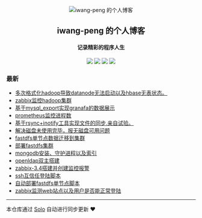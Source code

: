 <p align="center"><img alt="iwang-peng 的个人博客" src="https://static.b3log.org/images/brand/solo-32.png"></p><h2 align="center">
iwang-peng 的个人博客
</h2>

<h4 align="center">记录精彩的程序人生</h4>
<p align="center"><a title="iwang-peng 的个人博客" target="_blank" href="https://github.com/iwang-peng/solo-blog"><img src="https://img.shields.io/github/last-commit/iwang-peng/solo-blog.svg?style=flat-square&color=FF9900"></a>
<a title="GitHub repo size in bytes" target="_blank" href="https://github.com/iwang-peng/solo-blog"><img src="https://img.shields.io/github/repo-size/iwang-peng/solo-blog.svg?style=flat-square"></a>
<a title="Solo Version" target="_blank" href="https://github.com/b3log/solo/releases"><img src="https://img.shields.io/badge/solo-3.6.0-f1e05a.svg?style=flat-square&color=blueviolet"></a>
<a title="Hits" target="_blank" href="https://github.com/b3log/hits"><img src="https://hits.b3log.org/iwang-peng/solo-blog.svg"></a></p>

### 最新

* [多次格式化hadoop导致datanode无法启动以及hbase无表状态。](https://www.ikongshuling.com/articles/2019/10/23/1571796999506.html)
* [zabbix监控hadoop集群](https://www.ikongshuling.com/articles/2019/09/20/1568971149470.html)
* [基于mysql_export实现granafa的数据展示](https://www.ikongshuling.com/articles/2019/09/18/1568791922423.html)
* [prometheus监控进程数](https://www.ikongshuling.com/articles/2019/09/17/1568691825436.html)
* [基于rsync+inotify工具实现文件的同步,亲自试验。](https://www.ikongshuling.com/articles/2019/08/13/1565661791078.html)
* [解决磁盘未使用完毕，报无磁盘可用问题](https://www.ikongshuling.com/articles/2019/06/01/1559360972994.html)
* [fastdfs单节点数据迁移到集群](https://www.ikongshuling.com/articles/2019/05/12/1557639061333.html)
* [部署fastdfs集群](https://www.ikongshuling.com/articles/2019/05/12/1557632914446.html)
* [mongodb安装、守护进程以及索引](https://www.ikongshuling.com/articles/2019/04/26/1556269298264.html)
* [openldap双主搭建](https://www.ikongshuling.com/articles/2019/04/26/1556268940013.html)
* [zabbix-3.4搭建并创建监控报警](https://www.ikongshuling.com/articles/2019/04/26/1556268737599.html)
* [ssh互信任登陆脚本](https://www.ikongshuling.com/articles/2019/04/26/1556268454172.html)
* [自动部署fastdfs单节点脚本](https://www.ikongshuling.com/articles/2019/04/26/1556268302662.html)
* [zabbix监测web站点以及用户是否能正常登陆](https://www.ikongshuling.com/articles/2019/04/26/1556267533725.html)



---

本仓库通过 [Solo](https://github.com/b3log/solo) 自动进行同步更新 ❤️ 